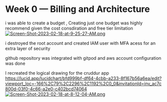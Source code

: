 # Week 0 — Billing and Architecture

 i was able to create a budget , Creating just one budget was highly recommend given the cost consdiration and free tier limitation 
 [![Screen-Shot-2023-02-18-at-9-25-27-AM.png](https://i.postimg.cc/5tXLGN82/Screen-Shot-2023-02-18-at-9-25-27-AM.png)](https://postimg.cc/8FV7fGy2)
 
 i destroyed the root account and created IAM user with MFA acess for an extra layer of security 
 
 
 
 github repository was integrated with gitpod and aws account configuration was done 
 
 I recreated the logical drawing for the cruddur app
 https://lucid.app/lucidchart/bfd999bf-df64-4cbb-a233-8f167b56a6ea/edit?viewport_loc=-166%2C79%2C2296%2C1192%2C0_0&invitationId=inv_ac7c800d-03f0-4c66-a2e0-c402bcd74064
 [![Screen-Shot-2023-02-18-at-8-12-04-AM.png](https://i.postimg.cc/0QrWVsyY/Screen-Shot-2023-02-18-at-8-12-04-AM.png)](https://postimg.cc/cgyBJPYC)
